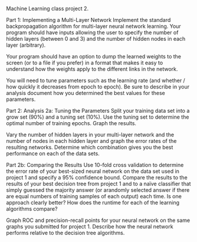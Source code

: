 Machine Learning class project 2.

Part 1: Implementing a Multi-Layer Network
Implement the standard backpropagation algorithm for multi-layer neural network learning. Your
program should have inputs allowing the user to specify the number of hidden layers (between 0 and 3)
and the number of hidden nodes in each layer (arbitrary).

Your program should have an option to dump the learned weights to the screen (or to a file if you
prefer) in a format that makes it easy to understand how the weights apply to the different links in the
network.

You will need to tune parameters such as the learning rate (and whether / how quickly it decreases from
epoch to epoch). Be sure to describe in your analysis document how you determined the best values for
these parameters.

Part 2: Analysis
2a: Tuning the Parameters
Split your training data set into a grow set (90%) and a tuning set (10%). Use the tuning set to
determine the optimal number of training epochs. Graph the results.

Vary the number of hidden layers in your multi-layer network and the number of nodes in each hidden
layer and graph the error rates of the resulting networks. Determine which combination gives you the
best performance on each of the data sets.

Part 2b: Comparing the Results
Use 10-fold cross validation to determine the error rate of your best-sized neural network on the data
set used in project 1 and specify a 95% confidence bound. Compare the results to the results of your
best decision tree from project 1 and to a naïve classifier that simply guessed the majority answer 
(or arandomly selected answer if there are equal numbers of training samples of each output) each time. 
Is one approach clearly better? How does the runtime for each of the learning algorithms compare?

Graph ROC and precision-recall points for your neural network on the same graphs you submitted for
project 1. Describe how the neural network performs relative to the decision tree algorithms.